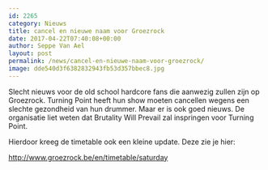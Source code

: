 ```yaml
---
id: 2265
category: Nieuws
title: cancel en nieuwe naam voor Groezrock
date: 2017-04-22T07:40:08+00:00
author: Seppe Van Ael
layout: post
permalink: /news/cancel-en-nieuwe-naam-voor-groezrock/
image: dde540d3f6382832943fb53d357bbec8.jpg
---
```

Slecht nieuws voor de old school hardcore fans die aanwezig zullen zijn op Groezrock. Turning Point heeft hun show moeten cancellen wegens een slechte gezondheid van hun drummer. Maar er is ook goed nieuws. De organisatie liet weten dat Brutality Will Prevail zal inspringen voor Turning Point.

Hierdoor kreeg de timetable ook een kleine update. Deze zie je hier:

http://www.groezrock.be/en/timetable/saturday

